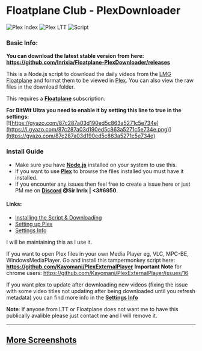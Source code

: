 # Floatplane Club - PlexDownloader

![Plex Index](https://i.gyazo.com/83f1f94798659d1ce067cca7d2b814c5.png)
![Plex LTT](https://i.gyazo.com/cabe7fe239e86759bc5bedd74f633b9b.jpg)
![Script](https://i.imgur.com/Tn17jqM.png)

### Basic Info:

**You can download the latest stable version from here: https://github.com/Inrixia/Floatplane-PlexDownloader/releases**

This is a Node.js script to download the daily videos from the [LMG Floatplane](https://linustechtips.com/main/store/) and format them to be viewed in [Plex](https://www.plex.tv/). You can also  view the raw files in the download folder.

This requires a **[Floatplane](https://linustechtips.com/main/store/)** subscription.

**For BitWit Ultra you need to enable it by setting this line to true in the settings:**  
[![https://gyazo.com/87c287a03d190ed5c863a5271c5e734e](https://i.gyazo.com/87c287a03d190ed5c863a5271c5e734e.png)](https://gyazo.com/87c287a03d190ed5c863a5271c5e734e)

### **Install Guide**

 * Make sure you have **[Node.js](https://nodejs.org/en/)** installed on your system to use this.
 * If you want to use **[Plex](https://www.plex.tv/)** to browse the files installed you must have it installed.
 * If you encounter any issues then feel free to create a issue here or just PM me on **[Discord](https://discordapp.com/) @Sir Inrix | <3#6950**.

#### Links:
 * [Installing the Script & Downloading](https://github.com/Inrixia/Floatplane-PlexDownloader/blob/master/wiki/script.md)
 * [Setting up Plex](https://github.com/Inrixia/Floatplane-PlexDownloader/blob/master/wiki/plex.md)
 * [Settings Info](https://github.com/Inrixia/Floatplane-Downloader/blob/master/wiki/settings.md)

I will be maintaining this as I use it.

If you want to open Plex files in your own Media Player eg, VLC, MPC-BE, WindowsMediaPlayer. Go and install this tampermonkey script here: **https://github.com/Kayomani/PlexExternalPlayer** **Important Note** for chrome users: https://github.com/Kayomani/PlexExternalPlayer/issues/16

If you want plex to update after downloading new videos (fixing the issue with some video titles not updating after being downloaded until you refresh metadata) you can find more info in the **[Settings Info](https://github.com/Inrixia/Floatplane-Downloader/blob/master/wiki/settings.md)**

**Note**: If anyone from LTT or Floatplane does not want me to have this publically avalible please just contact me and I will remove it.

---
## [More Screenshots](https://imgur.com/a/LdY1B)
